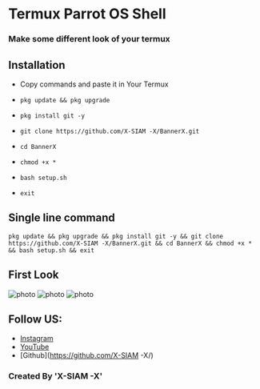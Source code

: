 # Termux Parrot OS Shell
### Make some different look of your termux

## Installation
+ Copy commands and paste it in Your Termux

+ ```pkg update && pkg upgrade```
+ ```pkg install git -y```
+ ```git clone https://github.com/X-SIAM -X/BannerX.git```
+ ```cd BannerX```
+ ```chmod +x *```
+ ```bash setup.sh```
+ ```exit```

## Single line command
```
pkg update && pkg upgrade && pkg install git -y && git clone https://github.com/X-SIAM -X/BannerX.git && cd BannerX && chmod +x * && bash setup.sh && exit
```
## First Look
![photo](https://e.top4top.io/p_18889bda10.jpg)
![photo](https://c.top4top.io/p_1888yhr5g6.jpg)
![photo](https://b.top4top.io/p_18882ag7f0.jpg)

## Follow US:

+ [Instagram](https://instagram.com/hackerxmr/)
+ [YouTube](https://youtube.com/c/Sololex/)
+ [Github](https://github.com/X-SIAM -X/)

### Created By 'X-SIAM -X'

